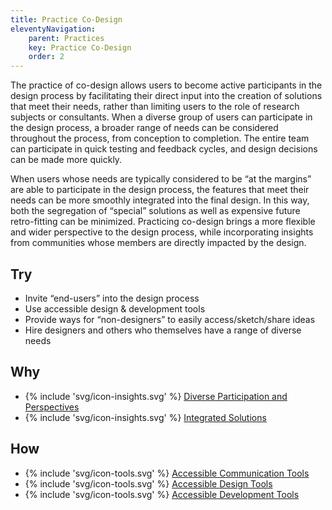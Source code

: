 ```yaml
---
title: Practice Co-Design
eleventyNavigation:
    parent: Practices
    key: Practice Co-Design
    order: 2
---
```


The practice of co-design allows users to become active participants in the design process by facilitating their direct input into the creation of solutions that meet their needs, rather than limiting users to the role of research subjects or consultants. When a diverse group of users can participate in the design process, a broader range of needs can be considered throughout the process, from conception to completion. The entire team can participate in quick testing and feedback cycles, and design decisions can be made more quickly.

When users whose needs are typically considered to be “at the margins” are able to participate in the design process, the features that meet their needs can be more smoothly integrated into the final design. In this way, both the segregation of “special” solutions as well as expensive future retro-fitting can be minimized. Practicing co-design brings a more flexible and wider perspective to the design process, while incorporating insights from communities whose members are directly impacted by the design.

## Try

* Invite “end-users” into the design process
* Use accessible design & development tools
* Provide ways for “non-designers” to easily access/sketch/share ideas
* Hire designers and others who themselves have a range of diverse needs

## Why

* {% include 'svg/icon-insights.svg' %} [Diverse Participation and Perspectives](/insights/DiverseParticipationAndPerspectives.html)
* {% include 'svg/icon-insights.svg' %} [Integrated Solutions](/insights/IntegratedSolutions.html)

## How

* {% include 'svg/icon-tools.svg' %} [Accessible Communication Tools](/tools/AccessibleCommunicationTools.html)
* {% include 'svg/icon-tools.svg' %} [Accessible Design Tools](/tools/AccessibleDesignTools.html)
* {% include 'svg/icon-tools.svg' %} [Accessible Development Tools](/tools/AccessibleDevelopmentTools.html)
